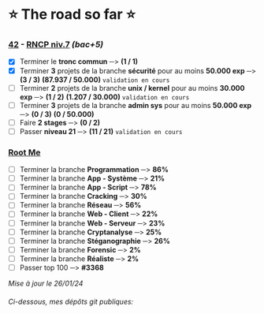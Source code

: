 # :star: The road so far :star:
### [42](https://42.fr/) - [RNCP niv.7](https://www.francecompetences.fr/recherche/rncp/36137/) *(bac+5)*
  - [x] Terminer le **tronc commun** ─> **(1 / 1)**
  - [x] Terminer **3** projets de la branche **sécurité** pour au moins **50.000 exp** ─> **(3 / 3)** **(87.937 / 50.000)** `validation en cours`
  - [ ] Terminer **2** projets de la branche **unix / kernel** pour au moins **30.000 exp** ─> **(1 / 2)** **(1.207 / 30.000)** `validation en cours`
  - [ ] Terminer **3** projets de la branche **admin sys** pour au moins **50.000 exp** ─> **(0 / 3)** **(0 / 50.000)**
  - [ ] Faire **2 stages** ─> **(0 / 2)**
  - [ ] Passer **niveau 21** ─> **(11 / 21)** `validation en cours`

### [Root Me](https://www.root-me.org/Skalyaeve)
  - [ ] Terminer la branche **Programmation**  ─> **86%**
  - [ ] Terminer la branche **App - Système**  ─> **21%**
  - [ ] Terminer la branche **App - Script**  ─> **78%**
  - [ ] Terminer la branche **Cracking**  ─> **30%**
  - [ ] Terminer la branche **Réseau**  ─> **56%**
  - [ ] Terminer la branche **Web - Client**  ─> **22%**
  - [ ] Terminer la branche **Web - Serveur**  ─> **23%**
  - [ ] Terminer la branche **Cryptanalyse**  ─> **25%**
  - [ ] Terminer la branche **Stéganographie**  ─> **26%**
  - [ ] Terminer la branche **Forensic**  ─> **2%**
  - [ ] Terminer la branche **Réaliste**  ─> **2%**
  - [ ] Passer top 100 ─> **#3368**

*Mise à jour le 26/01/24*
###### Ci-dessous, mes dépôts git publiques:
